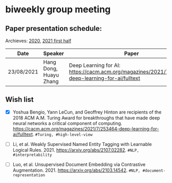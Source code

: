 # biweekly group meeting

## Paper presentation schedule:

Archieves: [2020](2020-12-18.md), 
[2021 first half](paper-archive-07.2021.md)

| Date       | Speaker   | Paper                                                                                                                                              | Slides |
|------------|-----------|----------------------------------------------------------------------------------------------------------------------------------------------------|--------|
| 23/08/2021 | Hang Dong, Huayu Zhang | Deep Learning for AI: https://cacm.acm.org/magazines/2021/7/253464-deep-learning-for-ai/fulltext | [slides-part2](https://docs.google.com/presentation/d/1VrGEVAytp0J4rY473rQk1b3iExygBpv2VA2lQOtuFao/edit?usp=sharing)|


## Wish list
- [x] Yoshua Bengio, Yann LeCun, and Geoffrey Hinton are recipients of the 2018 ACM A.M. Turing Award for breakthroughs that have made deep neural networks a critical component of computing. https://cacm.acm.org/magazines/2021/7/253464-deep-learning-for-ai/fulltext. `#Turing, #high-level-view`

- [ ] Li, et al. Weakly Supervised Named Entity Tagging with Learnable Logical Rules. 2021. https://arxiv.org/abs/2107.02282. `#NLP, #interpretability` 

- [ ] Luo, et al. Unsupervised Document Embedding via Contrastive Augmentation. 2021. https://arxiv.org/abs/2103.14542. `#NLP, #document-representation`
